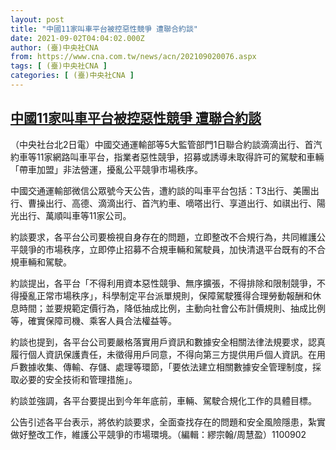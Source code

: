 ```yaml
---
layout: post
title: "中國11家叫車平台被控惡性競爭 遭聯合約談"
date: 2021-09-02T04:04:02.000Z
author: (臺)中央社CNA
from: https://www.cna.com.tw/news/acn/202109020076.aspx
tags: [ (臺)中央社CNA ]
categories: [ (臺)中央社CNA ]
---
```

<!--1630555442000-->
[中國11家叫車平台被控惡性競爭 遭聯合約談](https://www.cna.com.tw/news/acn/202109020076.aspx)
------

<div>
<div></div><div class="paragraph"><p>（中央社台北2日電）中國交通運輸部等5大監管部門1日聯合約談滴滴出行、首汽約車等11家網路叫車平台，指業者惡性競爭，招募或誘導未取得許可的駕駛和車輛「帶車加盟」非法營運，擾亂公平競爭市場秩序。</p><p>中國交通運輸部微信公眾號今天公告，遭約談的叫車平台包括：T3出行、美團出行、曹操出行、高德、滴滴出行、首汽約車、嘀嗒出行、享道出行、如祺出行、陽光出行、萬順叫車等11家公司。</p><p>約談要求，各平台公司要檢視自身存在的問題，立即整改不合規行為，共同維護公平競爭的市場秩序，立即停止招募不合規車輛和駕駛員，加快清退平台既有的不合規車輛和駕駛。</p><p>約談提出，各平台「不得利用資本惡性競爭、無序擴張，不得排除和限制競爭，不得擾亂正常市場秩序」，科學制定平台派單規則，保障駕駛獲得合理勞動報酬和休息時間；並要規範定價行為，降低抽成比例，主動向社會公布計價規則、抽成比例等，確實保障司機、乘客人員合法權益等。</p><p>約談也提到，各平台公司要嚴格落實用戶資訊和數據安全相關法律法規要求，認真履行個人資訊保護責任，未徵得用戶同意，不得向第三方提供用戶個人資訊。在用戶數據收集、傳輸、存儲、處理等環節，「要依法建立相關數據安全管理制度，採取必要的安全技術和管理措施」。</p><p>約談並強調，各平台要提出到今年年底前，車輛、駕駛合規化工作的具體目標。</p><p>公告引述各平台表示，將依約談要求，全面查找存在的問題和安全風險隱患，紮實做好整改工作，維護公平競爭的市場環境。（編輯：繆宗翰/周慧盈）1100902</p></div>
</div>
